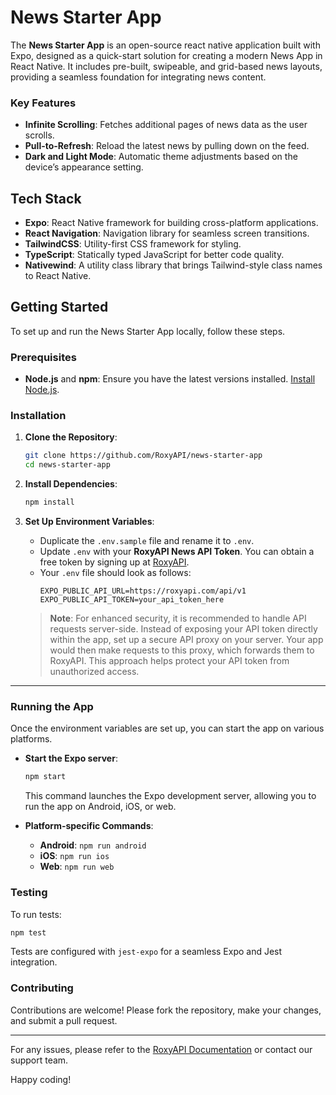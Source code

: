# News Starter App

The **News Starter App** is an open-source react native application built with Expo, designed as a quick-start solution for creating a modern News App in React Native. It includes pre-built, swipeable, and grid-based news layouts, providing a seamless foundation for integrating news content.

### Key Features

- **Infinite Scrolling**: Fetches additional pages of news data as the user scrolls.
- **Pull-to-Refresh**: Reload the latest news by pulling down on the feed.
- **Dark and Light Mode**: Automatic theme adjustments based on the device’s appearance setting.

## Tech Stack

- **Expo**: React Native framework for building cross-platform applications.
- **React Navigation**: Navigation library for seamless screen transitions.
- **TailwindCSS**: Utility-first CSS framework for styling.
- **TypeScript**: Statically typed JavaScript for better code quality.
- **Nativewind**: A utility class library that brings Tailwind-style class names to React Native.

## Getting Started

To set up and run the News Starter App locally, follow these steps.

### Prerequisites

- **Node.js** and **npm**: Ensure you have the latest versions installed. [Install Node.js](https://nodejs.org/).

### Installation

1. **Clone the Repository**:

   ```bash
   git clone https://github.com/RoxyAPI/news-starter-app
   cd news-starter-app
   ```

2. **Install Dependencies**:

   ```bash
   npm install
   ```

3. **Set Up Environment Variables**:

   - Duplicate the `.env.sample` file and rename it to `.env`.
   - Update `.env` with your **RoxyAPI News API Token**. You can obtain a free token by signing up at [RoxyAPI](https://roxyapi.com).
   - Your `.env` file should look as follows:
     ```plaintext
     EXPO_PUBLIC_API_URL=https://roxyapi.com/api/v1
     EXPO_PUBLIC_API_TOKEN=your_api_token_here
     ```

   > **Note**: For enhanced security, it is recommended to handle API requests server-side. Instead of exposing your API token directly within the app, set up a secure API proxy on your server. Your app would then make requests to this proxy, which forwards them to RoxyAPI. This approach helps protect your API token from unauthorized access.

---

### Running the App

Once the environment variables are set up, you can start the app on various platforms.

- **Start the Expo server**:

  ```bash
  npm start
  ```

  This command launches the Expo development server, allowing you to run the app on Android, iOS, or web.

- **Platform-specific Commands**:
  - **Android**: `npm run android`
  - **iOS**: `npm run ios`
  - **Web**: `npm run web`

### Testing

To run tests:

```bash
npm test
```

Tests are configured with `jest-expo` for a seamless Expo and Jest integration.

### Contributing

Contributions are welcome! Please fork the repository, make your changes, and submit a pull request.

---

For any issues, please refer to the [RoxyAPI Documentation](https://roxyapi.com/docs) or contact our support team.

Happy coding!
